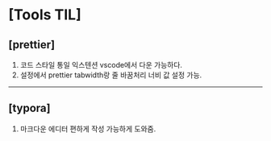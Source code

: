 # [Tools TIL]

## [prettier]

1. 코드 스타일 통일 익스텐션 vscode에서 다운 가능하다.
2. 설정에서 prettier tabwidth랑 줄 바꿈처리 너비 값 설정 가능.

---

## [typora]

1. 마크다운 에디터 편하게 작성 가능하게 도와줌.
